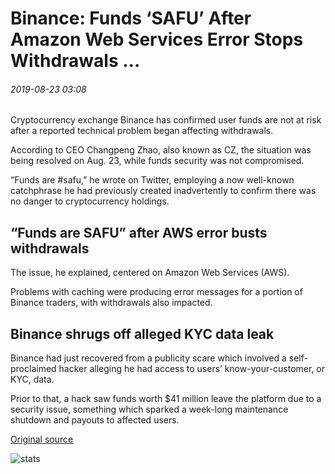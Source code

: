 # Binance: Funds ‘SAFU’ After Amazon Web Services Error Stops Withdrawals ...

###### 2019-08-23 03:08

Cryptocurrency exchange Binance has confirmed user funds are not at risk after a reported technical problem began affecting withdrawals.

According to CEO Changpeng Zhao, also known as CZ, the situation was being resolved on Aug. 23, while funds security was not compromised.

“Funds are #safu,” he wrote on Twitter, employing a now well-known catchphrase he had previously created inadvertently to confirm there was no danger to cryptocurrency holdings.

## “Funds are SAFU” after AWS error busts withdrawals

The issue, he explained, centered on Amazon Web Services (AWS).

Problems with caching were producing error messages for a portion of Binance traders, with withdrawals also impacted.

## Binance shrugs off alleged KYC data leak

Binance had just recovered from a publicity scare which involved a self-proclaimed hacker alleging he had access to users’ know-your-customer, or KYC, data.

Prior to that, a hack saw funds worth $41 million leave the platform due to a security issue, something which sparked a week-long maintenance shutdown and payouts to affected users.

[Original source](https://cointelegraph.com/news/binance-funds-safu-after-amazon-web-services-error-stops-withdrawals)

![stats](https://c.statcounter.com/11760860/0/a89fa40b/1/ "stats")